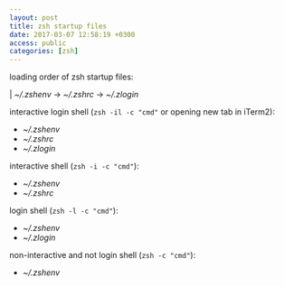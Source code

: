 ```yaml
---
layout: post
title: zsh startup files
date: 2017-03-07 12:58:19 +0300
access: public
categories: [zsh]
---
```


loading order of zsh startup files:

| _~/.zshenv_ -> _~/.zshrc_ -> _~/.zlogin_

interactive login shell (`zsh -il -c "cmd"` or opening new tab in iTerm2):

- _~/.zshenv_
- _~/.zshrc_
- _~/.zlogin_

interactive shell (`zsh -i -c "cmd"`):

- _~/.zshenv_
- _~/.zshrc_

login shell (`zsh -l -c "cmd"`):

- _~/.zshenv_
- _~/.zlogin_

non-interactive and not login shell (`zsh -c "cmd"`):

- _~/.zshenv_
